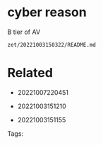 # cyber reason
B tier of AV

` zet/20221003150322/README.md `

# Related

- 20221007220451

- 20221003151210

- 20221003151155


Tags:

    
